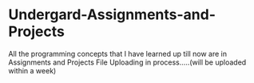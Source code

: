 # Undergard-Assignments-and-Projects
All the programming concepts that I have learned up till now are in Assignments and Projects
File Uploading in process.....(will be uploaded within a week)
